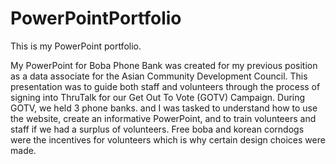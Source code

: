 # PowerPointPortfolio
This is my PowerPoint portfolio.

My PowerPoint for Boba Phone Bank was created for my previous position as a data associate for the Asian Community Development Council. This presentation was to guide both staff and volunteers through the process of signing into ThruTalk for our Get Out To Vote (GOTV) Campaign. During GOTV, we held 3 phone banks. and I was tasked to understand how to use the website, create an informative PowerPoint, and to train volunteers and staff if we had a surplus of volunteers. Free boba and korean corndogs were the incentives for volunteers which is why certain design choices were made.

